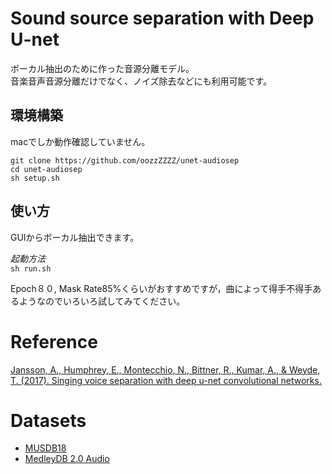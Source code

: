 # Sound source separation with Deep U-net

ボーカル抽出のために作った音源分離モデル。<br>
音楽音声音源分離だけでなく、ノイズ除去などにも利用可能です。

## 環境構築
macでしか動作確認していません。
```
git clone https://github.com/oozzZZZZ/unet-audiosep
cd unet-audiosep
sh setup.sh
```

## 使い方
GUIからボーカル抽出できます。<br>

*起動方法*<br>
`sh run.sh`

Epoch８０, Mask Rate85%くらいがおすすめですが，曲によって得手不得手あるようなのでいろいろ試してみてください。

# Reference
[Jansson, A., Humphrey, E., Montecchio, N., Bittner, R., Kumar, A., & Weyde, T. (2017). Singing voice separation with deep u-net convolutional networks.](https://openaccess.city.ac.uk/id/eprint/19289/)

# Datasets
- [MUSDB18](https://sigsep.github.io/datasets/musdb.html#musdb18-compressed-stems)<br>
- [MedleyDB 2.0 Audio](https://medleydb.weebly.com/)

